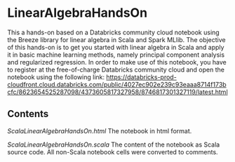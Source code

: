 # LinearAlgebraHandsOn
This a hands-on based on a Databricks community cloud notebook using the Breeze library for linear algebra in Scala and Spark MLlib. The objective of this hands-on is to get you started with linear algebra in Scala and apply it in basic machine learning methods, namely principal component analysis and regularized regression. In order to make use of this notebook, you have to register at the free-of-charge Databricks community cloud and open the notebook using the following link:
https://databricks-prod-cloudfront.cloud.databricks.com/public/4027ec902e239c93eaaa8714f173bcfc/8623654525287098/4373605817327958/8746817301327119/latest.html

## Contents

*ScalaLinearAlgebraHandsOn.html* The notebook in html format.

*ScalaLinearAlgebraHandsOn.scala* The content of the notebook as Scala source code. All non-Scala notebook cells were converted to comments.

